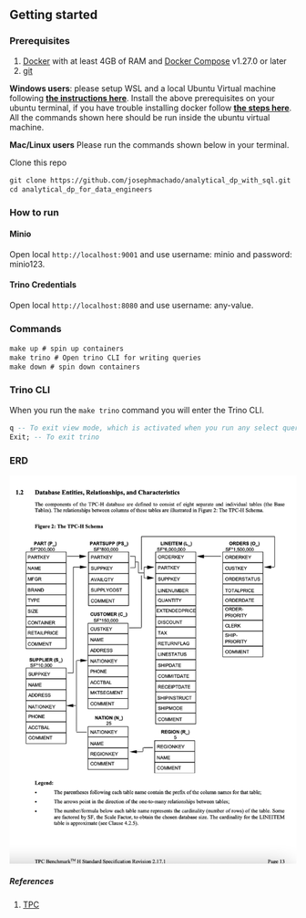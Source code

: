 ## Getting started

### Prerequisites

1. [Docker](https://docs.docker.com/engine/install/) with at least 4GB of RAM and [Docker Compose](https://docs.docker.com/compose/install/) v1.27.0 or later
2. [git](https://git-scm.com/book/en/v2/Getting-Started-Installing-Git)

**Windows users**: please setup WSL and a local Ubuntu Virtual machine following **[the instructions here](https://ubuntu.com/tutorials/install-ubuntu-on-wsl2-on-windows-10#1-overview)**. Install the above prerequisites on your ubuntu terminal, if you have trouble installing docker follow **[the steps here](https://www.digitalocean.com/community/tutorials/how-to-install-and-use-docker-on-ubuntu-22-04#step-1-installing-docker)**. All the commands shown here should be run inside the ubuntu virtual machine.

**Mac/Linux users** Please run the commands shown below in your terminal.

Clone this repo

```shell
git clone https://github.com/josephmachado/analytical_dp_with_sql.git
cd analytical_dp_for_data_engineers
```

### How to run

#### Minio

Open local `http://localhost:9001` and use username: minio and password: minio123.

#### Trino Credentials
Open local `http://localhost:8080` and use username: any-value.

### Commands

```shell
make up # spin up containers
make trino # Open trino CLI for writing queries
make down # spin down containers
```

### Trino CLI

When you run the `make trino` command you will enter the Trino CLI.

```sql
q -- To exit view mode, which is activated when you run any select query
Exit; -- To exit trino
```

### ERD

![TPCH ERD](./images/tpch_erd.png)

##### References

1. [TPC](https://www.tpc.org/tpch/)